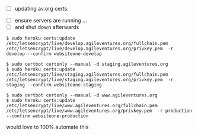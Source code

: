* [ ] updating av.org certs:
 - [ ] ensure servers are running ...
 - [ ] and shut down afterwards

```$ sudo certbot certonly --manual -d develop.agileventures.org
$ sudo heroku certs:update /etc/letsencrypt/live/develop.agileventures.org/fullchain.pem /etc/letsencrypt/live/develop.agileventures.org/privkey.pem  -r develop --confirm websiteone-develop

$ sudo certbot certonly --manual -d staging.agileventures.org
$ sudo heroku certs:update /etc/letsencrypt/live/staging.agileventures.org/fullchain.pem /etc/letsencrypt/live/staging.agileventures.org/privkey.pem  -r staging --confirm websiteone-staging

$ sudo certbot certonly --manual -d www.agileventures.org
$ sudo heroku certs:update /etc/letsencrypt/live/www.agileventures.org/fullchain.pem /etc/letsencrypt/live/www.agileventures.org/privkey.pem  -r production  --confirm websiteone-production
```
would love to 100% automate this
